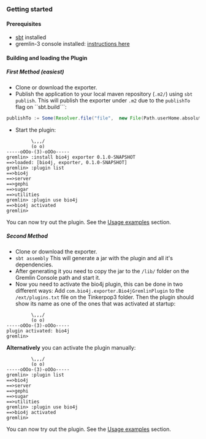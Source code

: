 ### Getting started

#### Prerequisites

* [sbt](http://www.scala-sbt.org/) installed
* gremlin-3 console installed: [instructions here](https://github.com/tinkerpop/tinkerpop3)


#### Building and loading the Plugin

##### First Method (easiest)

* Clone or download the exporter.
* Publish the application to your local maven repository (``.m2/``) using ``sbt publish``. This will publish the exporter under ``.m2`` due to the ``publishTo`` flag on ``sbt.build```:

```groovy
publishTo := Some(Resolver.file("file",  new File(Path.userHome.absolutePath+"/.m2/repository")))
```
* Start the plugin:
```
         \,,,/
         (o o)
-----oOOo-(3)-oOOo-----
gremlin> :install bio4j exporter 0.1.0-SNAPSHOT
==>loaded: [bio4j, exporter, 0.1.0-SNAPSHOT]
gremlin> :plugin list
==>bio4j
==>server
==>gephi
==>sugar
==>utilities
gremlin> :plugin use bio4j
==>bio4j activated
gremlin>
```

You can now try out the plugin. See the [Usage examples](usage-examples.md) section.

##### Second Method

* Clone or download the exporter.
* ``sbt assembly`` This will generate a jar with the plugin and all it's dependencies.
* After generating it you need to copy the jar to the ``/lib/`` folder on the Gremlin Console path and start it.
* Now you need to activate the bio4j plugin, this can be done in two different ways:
Add ``com.bio4j.exporter.Bio4jGremlinPlugin`` to the ``/ext/plugins.txt`` file on the Tinkerpop3 folder.
Then the plugin should show its name as one of the ones that was activated at startup:
```
         \,,,/
         (o o)
-----oOOo-(3)-oOOo-----
plugin activated: bio4j
gremlin>
```
**Alternatively** you can activate the plugin manually: 

```
         \,,,/
         (o o)
-----oOOo-(3)-oOOo-----
gremlin> :plugin list
==>bio4j
==>server
==>gephi
==>sugar
==>utilities
gremlin> :plugin use bio4j
==>bio4j activated
gremlin>
```

You can now try out the plugin. See the [Usage examples](usage-examples.md) section.
